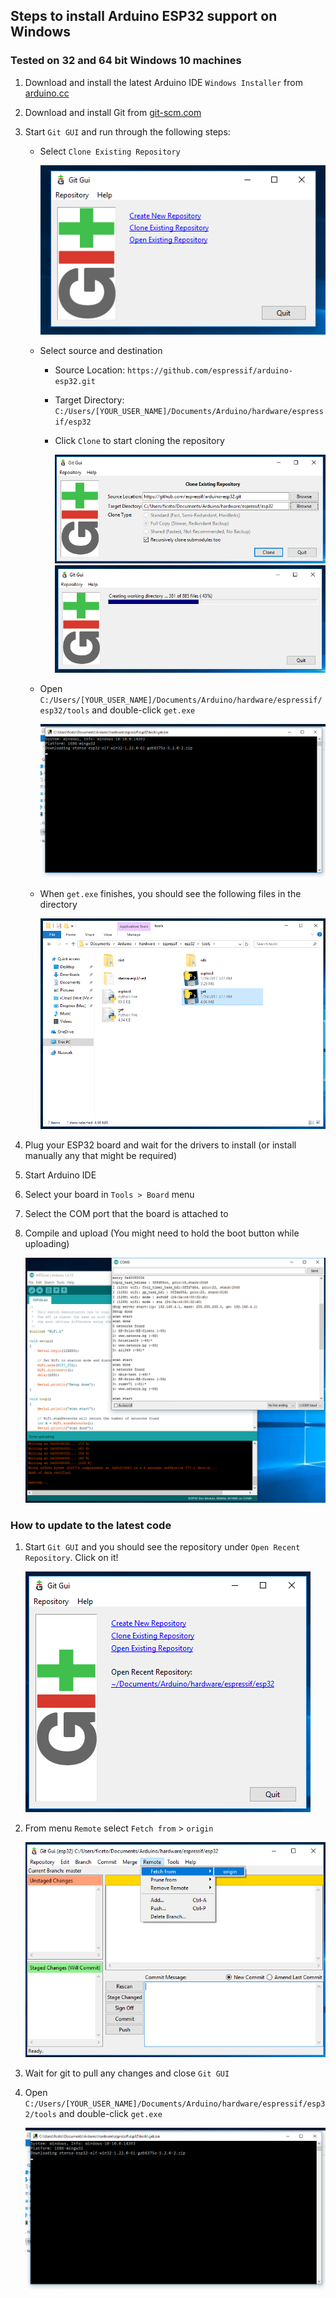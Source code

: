 ## Steps to install Arduino ESP32 support on Windows
### Tested on 32 and 64 bit Windows 10 machines

1. Download and install the latest Arduino IDE ```Windows Installer``` from [arduino.cc](https://www.arduino.cc/en/Main/Software)
2. Download and install Git from [git-scm.com](https://git-scm.com/download/win)
3. Start ```Git GUI``` and run through the following steps:
    - Select ```Clone Existing Repository```
    
        ![Step 1](win-gui-1.png)
        
    - Select source and destination
        - Source Location: ```https://github.com/espressif/arduino-esp32.git```
        - Target Directory: ```C:/Users/[YOUR_USER_NAME]/Documents/Arduino/hardware/espressif/esp32```
        - Click ```Clone``` to start cloning the repository
        
            ![Step 2](win-gui-2.png)
            ![Step 3](win-gui-3.png)
        
    - Open ```C:/Users/[YOUR_USER_NAME]/Documents/Arduino/hardware/espressif/esp32/tools``` and double-click ```get.exe```
    
        ![Step 4](win-gui-4.png)
        
    - When ```get.exe``` finishes, you should see the following files in the directory
    
        ![Step 5](win-gui-5.png)
        
4. Plug your ESP32 board and wait for the drivers to install (or install manually any that might be required)
5. Start Arduino IDE
6. Select your board in ```Tools > Board``` menu
7. Select the COM port that the board is attached to
8. Compile and upload (You might need to hold the boot button while uploading)

    ![Arduino IDE Example](arduino-ide.png)

### How to update to the latest code

1. Start ```Git GUI``` and you should see the repository under ```Open Recent Repository```. Click on it!

    ![Update Step 1](win-gui-update-1.png)
    
2. From menu ```Remote``` select ```Fetch from``` > ```origin```

    ![Update Step 2](win-gui-update-2.png)
    
3. Wait for git to pull any changes and close ```Git GUI```
4. Open ```C:/Users/[YOUR_USER_NAME]/Documents/Arduino/hardware/espressif/esp32/tools``` and double-click ```get.exe```

    ![Step 4](win-gui-4.png)
